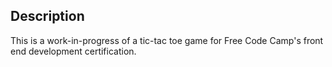 ## Description
This is a work-in-progress of a tic-tac toe game for Free Code Camp's front end development certification.

